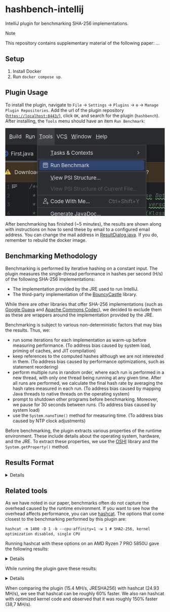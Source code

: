 # hashbench-intellij
IntelliJ plugin for benchmarking SHA-256 implementations.

> [!NOTE]
> This repository contains supplementary material of the following paper: 
> ...

## Setup

1. Install Docker
2. Run `docker compose up`. 

## Plugin Usage
To install the plugin, navigate to `File` -> `Settings` -> `Plugins` -> `⚙` -> `Manage Plugin Repositories`. Add the url of the plugin repository ([`https://localhost:8443/`](https://localhost:8443)), click `OK`, and search for the plugin (`hashbench`). After installing, the `Tools` menu should have an item `Run Benchmark`:

![run.png](run.png)

After benchmarking has finished (~5 minutes), the results are shown along with instructions on how to send these by email to a configured email address. You can change the mail address in [ResultDialog.java](src/main/java/hashbench/benchmark/ResultDialog.java). If you do, remember to rebuild the docker image.

## Benchmarking Methodology
Benchmarking is performed by iterative hashing on a constant input. The plugin measures the single-thread performance in hashes per second (H/s) of the following SHA-256 implementations:

- The implementation provided by the JRE used to run IntelliJ.
- The third-party implementation of the [BouncyCastle](https://www.bouncycastle.org/) library.

While there are other libraries  that offer SHA-256 implementations (such as [Google Guava](https://github.com/google/guava) and [Apache Commons Codec](https://commons.apache.org/proper/commons-codec/)), we decided to exclude them as these are wrappers around the implementation provided by the JRE.

Benchmarking is subject to various non-deterministic factors that may bias the results. Thus, we:

- run some iterations for each implementation as warm-up before measuring performance. (To address bias caused by system load, priming of caches, and JIT compilation)
- keep references to the computed hashes although we are not interested in them. (To address bias caused by performance optimizations, such as statement reordering)
- perform multiple runs in random order, where each run is performed in a new thread, with only one thread being running at any given time. After all runs are performed, we calculate the final hash rate by averaging the hash rates measured in each run. (To address bias caused by mapping Java threads to native threads on the operating system)
- prompt to shutdown other programs before benchmarking. Moreover, we pause for 30 seconds between runs. (To address bias caused by system load)
- use the `System.nanoTime()` method for measuring time. (To address bias caused by NTP clock adjustments)

Before benchmarking, the plugin extracts various properties of the runtime environment. These include details about the operating system, hardware, and the JRE. To extract these properties, we use the [OSHI](https://github.com/oshi/oshi) library and the `System.getProperty()` method.

## Results Format

<details>

```json
{
  "runsPerImpl": 5,
  "warmupRunsPerImpl": 1,
  "iterations": 2500000,
  "pauseBetweenRuns": 30000,
  "input": "mmustermd8L_sA$9",
  "results": [
    {
      "implementation": "BouncyCastleSHA256",
      "hash": "3cd28e33a05b816fd9625048ed7d0466e640fae75b2c54058deff0ec2a7b962a",
      "elapsedMillisecondsMean": 749.1354890199999,
      "elapsedMillisecondsStd": 13.368216600274456,
      "hashesPerSecondMean": 3338213.7143915812,
      "hashesPerSecondStd": 57950.2041334752
    },
    {
      "implementation": "JRESHA256",
      "hash": "3cd28e33a05b816fd9625048ed7d0466e640fae75b2c54058deff0ec2a7b962a",
      "elapsedMillisecondsMean": 162.13316344,
      "elapsedMillisecondsStd": 3.203018146042761,
      "hashesPerSecondMean": 1.542536318794936e7,
      "hashesPerSecondStd": 300719.91718990944
    }
  ],
  "sysInfo": {
    "osFamily": "Linux Mint",
    "osManufacturer": "GNU/Linux",
    "osVersion": {
      "version": "22",
      "codeName": "Wilma",
      "buildNumber": "6.8.0-45-generic"
    },
    "computerSystem": {
      "firmware": {
        "manufacturer": "unknown",
        "description": "dmi:bvnLENOVO:bvrR1MET57W(1.27):bd06/03/2024:br1.27:efr1.27:svnLENOVO:pn21A0005EGE:pvrThinkPadP14sGen2a:rvnLENOVO:rn21A0005EGE:rvrSDK0J40697WIN:cvnLENOVO:ct10:cvrNone:skuLENOVO_MT_21A0_BU_Think_FM_ThinkPadP14sGen2a:",
        "version": "R1MET57W (1.27 )",
        "releaseDate": "2024-06-03",
        "name": "unknown"
      },
      "baseboard": {
        "manufacturer": "LENOVO",
        "model": "21A0005EGE",
        "version": "SDK0J40697 WIN"
      },
      "manufacturer": "LENOVO",
      "model": "21A0005EGE (version: ThinkPad P14s Gen 2a)"
    },
    "cpu": {
      "maxFreq": 4507000000,
      "currentFreq": [
        3253165000, 3109522000, 3251281000, 400000000, 3144334000, 3289603000,
        3872273000, 3632463000, 3967473000, 3967444000, 3177580000, 400000000,
        3972012000, 3285445000, 3232462000, 3034059000
      ],
      "contextSwitches": 2101660821,
      "interrupts": 1139219723,
      "systemCpuLoadTicks": [
        60415650, 57600, 18175570, 2859478430, 1894720, 0, 801980, 0
      ],
      "processorCpuLoadTicks": [
        [4179680, 5000, 1310660, 177609580, 164230, 0, 506510, 0],
        [3442770, 9310, 906830, 179536360, 79350, 0, 9090, 0],
        [4288610, 860, 1376240, 177678980, 160730, 0, 34610, 0],
        [3402250, 1090, 828430, 179791870, 74450, 0, 2710, 0],
        [4336420, 4480, 1328770, 177894430, 162220, 0, 5230, 0],
        [3082420, 2050, 939410, 179272530, 81310, 0, 2290, 0],
        [4189120, 4100, 1657290, 177664410, 161100, 0, 10770, 0],
        [3331790, 2290, 1081130, 179421940, 67110, 0, 10070, 0],
        [4078610, 2230, 1348200, 177953420, 157800, 0, 33110, 0],
        [3358170, 1720, 817210, 179743310, 64110, 0, 73380, 0],
        [4212490, 4770, 1394410, 177802280, 163890, 0, 31520, 0],
        [3310150, 7930, 844670, 179725840, 73620, 0, 32550, 0],
        [4215370, 1680, 1394550, 177796540, 163610, 0, 25150, 0],
        [3318340, 3880, 831950, 179873980, 83200, 0, 2970, 0],
        [4251090, 3930, 1345080, 177861370, 167190, 0, 19070, 0],
        [3418320, 2200, 770680, 179851520, 70720, 0, 2870, 0]
      ],
      "physicalPackageCount": 1,
      "physicalProcessorCount": 8,
      "logicalProcessorCount": 16,
      "logicalProcessors": [
        {
          "processorNumber": 0,
          "physicalProcessorNumber": 0,
          "physicalPackageNumber": 0,
          "numaNode": 0,
          "processorGroup": 0
        },
        {
          "processorNumber": 1,
          "physicalProcessorNumber": 0,
          "physicalPackageNumber": 0,
          "numaNode": 0,
          "processorGroup": 0
        },
        {
          "processorNumber": 2,
          "physicalProcessorNumber": 1,
          "physicalPackageNumber": 0,
          "numaNode": 0,
          "processorGroup": 0
        },
        {
          "processorNumber": 3,
          "physicalProcessorNumber": 1,
          "physicalPackageNumber": 0,
          "numaNode": 0,
          "processorGroup": 0
        },
        {
          "processorNumber": 4,
          "physicalProcessorNumber": 2,
          "physicalPackageNumber": 0,
          "numaNode": 0,
          "processorGroup": 0
        },
        {
          "processorNumber": 5,
          "physicalProcessorNumber": 2,
          "physicalPackageNumber": 0,
          "numaNode": 0,
          "processorGroup": 0
        },
        {
          "processorNumber": 6,
          "physicalProcessorNumber": 3,
          "physicalPackageNumber": 0,
          "numaNode": 0,
          "processorGroup": 0
        },
        {
          "processorNumber": 7,
          "physicalProcessorNumber": 3,
          "physicalPackageNumber": 0,
          "numaNode": 0,
          "processorGroup": 0
        },
        {
          "processorNumber": 8,
          "physicalProcessorNumber": 4,
          "physicalPackageNumber": 0,
          "numaNode": 0,
          "processorGroup": 0
        },
        {
          "processorNumber": 9,
          "physicalProcessorNumber": 4,
          "physicalPackageNumber": 0,
          "numaNode": 0,
          "processorGroup": 0
        },
        {
          "processorNumber": 10,
          "physicalProcessorNumber": 5,
          "physicalPackageNumber": 0,
          "numaNode": 0,
          "processorGroup": 0
        },
        {
          "processorNumber": 11,
          "physicalProcessorNumber": 5,
          "physicalPackageNumber": 0,
          "numaNode": 0,
          "processorGroup": 0
        },
        {
          "processorNumber": 12,
          "physicalProcessorNumber": 6,
          "physicalPackageNumber": 0,
          "numaNode": 0,
          "processorGroup": 0
        },
        {
          "processorNumber": 13,
          "physicalProcessorNumber": 6,
          "physicalPackageNumber": 0,
          "numaNode": 0,
          "processorGroup": 0
        },
        {
          "processorNumber": 14,
          "physicalProcessorNumber": 7,
          "physicalPackageNumber": 0,
          "numaNode": 0,
          "processorGroup": 0
        },
        {
          "processorNumber": 15,
          "physicalProcessorNumber": 7,
          "physicalPackageNumber": 0,
          "numaNode": 0,
          "processorGroup": 0
        }
      ],
      "physicalProcessors": [
        {
          "physicalPackageNumber": 0,
          "physicalProcessorNumber": 0,
          "efficiency": 0,
          "idString": "cpu:type:x86,ven0002fam0019mod0050:feature:,0000,0001,0002,0003,0004,0005,0006,0007,0008,0009,000B,000C,000D,000E,000F,0010,0011,0013,0017,0018,0019,001A,001C,0020,0021,0022,0023,0024,0025,0026,0027,0028,0029,002B,002C,002D,002E,002F,0030,0031,0034,0036,0037,0038,0039,003A,003B,003D,0064,0068,006E,0070,0074,0075,0078,0079,007A,007C,007D,0080,0081,0083,0089,008C,008D,0093,0094,0096,0097,0099,009A,009B,009C,009D,009E,00C0,00C1,00C2,00C3,00C4,00C5,00C6,00C7,00C8,00C9,00CA,00CC,00CD,00D1,00D6,00D7,00D8,00DA,00DC,00DD,00DE,00E2,00E4,00E6,00E8,00EA,00ED,00F0,00F1,00F2,00F3,00F5,00F6,00F9,00FA,00FB,00FC,010F,0120,0123,0125,0127,0128,0129,012A,012C,012F,0132,0133,0134,0137,0138,013D,0140,0141,0142,0143,0160,0161,0162,0163,0165,016C,016E,016F,0177,0179,017D,018B,01A0,01A1,01A2,01A4,01A6,01A9,01AA,01AC,01AD,01AE,01AF,01B1,01B2,01B3,01B4,01B8,01BB,01BC,01BD,01C2,01E0,01E1,01E2,01E3,01E4,01E5,01E6,01E7,01EA,01EB,01EC,01ED,01EF,01F0,01F1,01F3,01F4,01FC,0202,0203,0204,0207,0209,020A,0216,0220,0221,0223,0224,0225,0244,0262,026B,026C,026D,026E,0270,0280,0282,0283,0286,029B,029C"
        },
        {
          "physicalPackageNumber": 0,
          "physicalProcessorNumber": 1,
          "efficiency": 0,
          "idString": "cpu:type:x86,ven0002fam0019mod0050:feature:,0000,0001,0002,0003,0004,0005,0006,0007,0008,0009,000B,000C,000D,000E,000F,0010,0011,0013,0017,0018,0019,001A,001C,0020,0021,0022,0023,0024,0025,0026,0027,0028,0029,002B,002C,002D,002E,002F,0030,0031,0034,0036,0037,0038,0039,003A,003B,003D,0064,0068,006E,0070,0074,0075,0078,0079,007A,007C,007D,0080,0081,0083,0089,008C,008D,0093,0094,0096,0097,0099,009A,009B,009C,009D,009E,00C0,00C1,00C2,00C3,00C4,00C5,00C6,00C7,00C8,00C9,00CA,00CC,00CD,00D1,00D6,00D7,00D8,00DA,00DC,00DD,00DE,00E2,00E4,00E6,00E8,00EA,00ED,00F0,00F1,00F2,00F3,00F5,00F6,00F9,00FA,00FB,00FC,010F,0120,0123,0125,0127,0128,0129,012A,012C,012F,0132,0133,0134,0137,0138,013D,0140,0141,0142,0143,0160,0161,0162,0163,0165,016C,016E,016F,0177,0179,017D,018B,01A0,01A1,01A2,01A4,01A6,01A9,01AA,01AC,01AD,01AE,01AF,01B1,01B2,01B3,01B4,01B8,01BB,01BC,01BD,01C2,01E0,01E1,01E2,01E3,01E4,01E5,01E6,01E7,01EA,01EB,01EC,01ED,01EF,01F0,01F1,01F3,01F4,01FC,0202,0203,0204,0207,0209,020A,0216,0220,0221,0223,0224,0225,0244,0262,026B,026C,026D,026E,0270,0280,0282,0283,0286,029B,029C"
        },
        {
          "physicalPackageNumber": 0,
          "physicalProcessorNumber": 2,
          "efficiency": 0,
          "idString": "cpu:type:x86,ven0002fam0019mod0050:feature:,0000,0001,0002,0003,0004,0005,0006,0007,0008,0009,000B,000C,000D,000E,000F,0010,0011,0013,0017,0018,0019,001A,001C,0020,0021,0022,0023,0024,0025,0026,0027,0028,0029,002B,002C,002D,002E,002F,0030,0031,0034,0036,0037,0038,0039,003A,003B,003D,0064,0068,006E,0070,0074,0075,0078,0079,007A,007C,007D,0080,0081,0083,0089,008C,008D,0093,0094,0096,0097,0099,009A,009B,009C,009D,009E,00C0,00C1,00C2,00C3,00C4,00C5,00C6,00C7,00C8,00C9,00CA,00CC,00CD,00D1,00D6,00D7,00D8,00DA,00DC,00DD,00DE,00E2,00E4,00E6,00E8,00EA,00ED,00F0,00F1,00F2,00F3,00F5,00F6,00F9,00FA,00FB,00FC,010F,0120,0123,0125,0127,0128,0129,012A,012C,012F,0132,0133,0134,0137,0138,013D,0140,0141,0142,0143,0160,0161,0162,0163,0165,016C,016E,016F,0177,0179,017D,018B,01A0,01A1,01A2,01A4,01A6,01A9,01AA,01AC,01AD,01AE,01AF,01B1,01B2,01B3,01B4,01B8,01BB,01BC,01BD,01C2,01E0,01E1,01E2,01E3,01E4,01E5,01E6,01E7,01EA,01EB,01EC,01ED,01EF,01F0,01F1,01F3,01F4,01FC,0202,0203,0204,0207,0209,020A,0216,0220,0221,0223,0224,0225,0244,0262,026B,026C,026D,026E,0270,0280,0282,0283,0286,029B,029C"
        },
        {
          "physicalPackageNumber": 0,
          "physicalProcessorNumber": 3,
          "efficiency": 0,
          "idString": "cpu:type:x86,ven0002fam0019mod0050:feature:,0000,0001,0002,0003,0004,0005,0006,0007,0008,0009,000B,000C,000D,000E,000F,0010,0011,0013,0017,0018,0019,001A,001C,0020,0021,0022,0023,0024,0025,0026,0027,0028,0029,002B,002C,002D,002E,002F,0030,0031,0034,0036,0037,0038,0039,003A,003B,003D,0064,0068,006E,0070,0074,0075,0078,0079,007A,007C,007D,0080,0081,0083,0089,008C,008D,0093,0094,0096,0097,0099,009A,009B,009C,009D,009E,00C0,00C1,00C2,00C3,00C4,00C5,00C6,00C7,00C8,00C9,00CA,00CC,00CD,00D1,00D6,00D7,00D8,00DA,00DC,00DD,00DE,00E2,00E4,00E6,00E8,00EA,00ED,00F0,00F1,00F2,00F3,00F5,00F6,00F9,00FA,00FB,00FC,010F,0120,0123,0125,0127,0128,0129,012A,012C,012F,0132,0133,0134,0137,0138,013D,0140,0141,0142,0143,0160,0161,0162,0163,0165,016C,016E,016F,0177,0179,017D,018B,01A0,01A1,01A2,01A4,01A6,01A9,01AA,01AC,01AD,01AE,01AF,01B1,01B2,01B3,01B4,01B8,01BB,01BC,01BD,01C2,01E0,01E1,01E2,01E3,01E4,01E5,01E6,01E7,01EA,01EB,01EC,01ED,01EF,01F0,01F1,01F3,01F4,01FC,0202,0203,0204,0207,0209,020A,0216,0220,0221,0223,0224,0225,0244,0262,026B,026C,026D,026E,0270,0280,0282,0283,0286,029B,029C"
        },
        {
          "physicalPackageNumber": 0,
          "physicalProcessorNumber": 4,
          "efficiency": 0,
          "idString": "cpu:type:x86,ven0002fam0019mod0050:feature:,0000,0001,0002,0003,0004,0005,0006,0007,0008,0009,000B,000C,000D,000E,000F,0010,0011,0013,0017,0018,0019,001A,001C,0020,0021,0022,0023,0024,0025,0026,0027,0028,0029,002B,002C,002D,002E,002F,0030,0031,0034,0036,0037,0038,0039,003A,003B,003D,0064,0068,006E,0070,0074,0075,0078,0079,007A,007C,007D,0080,0081,0083,0089,008C,008D,0093,0094,0096,0097,0099,009A,009B,009C,009D,009E,00C0,00C1,00C2,00C3,00C4,00C5,00C6,00C7,00C8,00C9,00CA,00CC,00CD,00D1,00D6,00D7,00D8,00DA,00DC,00DD,00DE,00E2,00E4,00E6,00E8,00EA,00ED,00F0,00F1,00F2,00F3,00F5,00F6,00F9,00FA,00FB,00FC,010F,0120,0123,0125,0127,0128,0129,012A,012C,012F,0132,0133,0134,0137,0138,013D,0140,0141,0142,0143,0160,0161,0162,0163,0165,016C,016E,016F,0177,0179,017D,018B,01A0,01A1,01A2,01A4,01A6,01A9,01AA,01AC,01AD,01AE,01AF,01B1,01B2,01B3,01B4,01B8,01BB,01BC,01BD,01C2,01E0,01E1,01E2,01E3,01E4,01E5,01E6,01E7,01EA,01EB,01EC,01ED,01EF,01F0,01F1,01F3,01F4,01FC,0202,0203,0204,0207,0209,020A,0216,0220,0221,0223,0224,0225,0244,0262,026B,026C,026D,026E,0270,0280,0282,0283,0286,029B,029C"
        },
        {
          "physicalPackageNumber": 0,
          "physicalProcessorNumber": 5,
          "efficiency": 0,
          "idString": "cpu:type:x86,ven0002fam0019mod0050:feature:,0000,0001,0002,0003,0004,0005,0006,0007,0008,0009,000B,000C,000D,000E,000F,0010,0011,0013,0017,0018,0019,001A,001C,0020,0021,0022,0023,0024,0025,0026,0027,0028,0029,002B,002C,002D,002E,002F,0030,0031,0034,0036,0037,0038,0039,003A,003B,003D,0064,0068,006E,0070,0074,0075,0078,0079,007A,007C,007D,0080,0081,0083,0089,008C,008D,0093,0094,0096,0097,0099,009A,009B,009C,009D,009E,00C0,00C1,00C2,00C3,00C4,00C5,00C6,00C7,00C8,00C9,00CA,00CC,00CD,00D1,00D6,00D7,00D8,00DA,00DC,00DD,00DE,00E2,00E4,00E6,00E8,00EA,00ED,00F0,00F1,00F2,00F3,00F5,00F6,00F9,00FA,00FB,00FC,010F,0120,0123,0125,0127,0128,0129,012A,012C,012F,0132,0133,0134,0137,0138,013D,0140,0141,0142,0143,0160,0161,0162,0163,0165,016C,016E,016F,0177,0179,017D,018B,01A0,01A1,01A2,01A4,01A6,01A9,01AA,01AC,01AD,01AE,01AF,01B1,01B2,01B3,01B4,01B8,01BB,01BC,01BD,01C2,01E0,01E1,01E2,01E3,01E4,01E5,01E6,01E7,01EA,01EB,01EC,01ED,01EF,01F0,01F1,01F3,01F4,01FC,0202,0203,0204,0207,0209,020A,0216,0220,0221,0223,0224,0225,0244,0262,026B,026C,026D,026E,0270,0280,0282,0283,0286,029B,029C"
        },
        {
          "physicalPackageNumber": 0,
          "physicalProcessorNumber": 6,
          "efficiency": 0,
          "idString": "cpu:type:x86,ven0002fam0019mod0050:feature:,0000,0001,0002,0003,0004,0005,0006,0007,0008,0009,000B,000C,000D,000E,000F,0010,0011,0013,0017,0018,0019,001A,001C,0020,0021,0022,0023,0024,0025,0026,0027,0028,0029,002B,002C,002D,002E,002F,0030,0031,0034,0036,0037,0038,0039,003A,003B,003D,0064,0068,006E,0070,0074,0075,0078,0079,007A,007C,007D,0080,0081,0083,0089,008C,008D,0093,0094,0096,0097,0099,009A,009B,009C,009D,009E,00C0,00C1,00C2,00C3,00C4,00C5,00C6,00C7,00C8,00C9,00CA,00CC,00CD,00D1,00D6,00D7,00D8,00DA,00DC,00DD,00DE,00E2,00E4,00E6,00E8,00EA,00ED,00F0,00F1,00F2,00F3,00F5,00F6,00F9,00FA,00FB,00FC,010F,0120,0123,0125,0127,0128,0129,012A,012C,012F,0132,0133,0134,0137,0138,013D,0140,0141,0142,0143,0160,0161,0162,0163,0165,016C,016E,016F,0177,0179,017D,018B,01A0,01A1,01A2,01A4,01A6,01A9,01AA,01AC,01AD,01AE,01AF,01B1,01B2,01B3,01B4,01B8,01BB,01BC,01BD,01C2,01E0,01E1,01E2,01E3,01E4,01E5,01E6,01E7,01EA,01EB,01EC,01ED,01EF,01F0,01F1,01F3,01F4,01FC,0202,0203,0204,0207,0209,020A,0216,0220,0221,0223,0224,0225,0244,0262,026B,026C,026D,026E,0270,0280,0282,0283,0286,029B,029C"
        },
        {
          "physicalPackageNumber": 0,
          "physicalProcessorNumber": 7,
          "efficiency": 0,
          "idString": "cpu:type:x86,ven0002fam0019mod0050:feature:,0000,0001,0002,0003,0004,0005,0006,0007,0008,0009,000B,000C,000D,000E,000F,0010,0011,0013,0017,0018,0019,001A,001C,0020,0021,0022,0023,0024,0025,0026,0027,0028,0029,002B,002C,002D,002E,002F,0030,0031,0034,0036,0037,0038,0039,003A,003B,003D,0064,0068,006E,0070,0074,0075,0078,0079,007A,007C,007D,0080,0081,0083,0089,008C,008D,0093,0094,0096,0097,0099,009A,009B,009C,009D,009E,00C0,00C1,00C2,00C3,00C4,00C5,00C6,00C7,00C8,00C9,00CA,00CC,00CD,00D1,00D6,00D7,00D8,00DA,00DC,00DD,00DE,00E2,00E4,00E6,00E8,00EA,00ED,00F0,00F1,00F2,00F3,00F5,00F6,00F9,00FA,00FB,00FC,010F,0120,0123,0125,0127,0128,0129,012A,012C,012F,0132,0133,0134,0137,0138,013D,0140,0141,0142,0143,0160,0161,0162,0163,0165,016C,016E,016F,0177,0179,017D,018B,01A0,01A1,01A2,01A4,01A6,01A9,01AA,01AC,01AD,01AE,01AF,01B1,01B2,01B3,01B4,01B8,01BB,01BC,01BD,01C2,01E0,01E1,01E2,01E3,01E4,01E5,01E6,01E7,01EA,01EB,01EC,01ED,01EF,01F0,01F1,01F3,01F4,01FC,0202,0203,0204,0207,0209,020A,0216,0220,0221,0223,0224,0225,0244,0262,026B,026C,026D,026E,0270,0280,0282,0283,0286,029B,029C"
        }
      ],
      "processorIdentifier": {
        "cpu64bit": true,
        "microarchitecture": "Zen 3",
        "stepping": "0",
        "vendorFreq": 4507000000,
        "vendor": "AuthenticAMD",
        "identifier": "AuthenticAMD Family 25 Model 80 Stepping 0",
        "family": "25",
        "model": "80",
        "name": "AMD Ryzen 7 PRO 5850U with Radeon Graphics"
      }
    },
    "memory": {
      "total": 29237960704,
      "virtualMemory": {
        "swapPagesIn": 52927,
        "swapPagesOut": 394458,
        "swapTotal": 2147479552,
        "swapUsed": 904048640,
        "virtualMax": 16766459904,
        "virtualInUse": 15526797312
      },
      "pageSize": 4096,
      "available": 14615212032,
      "physicalMemory": []
    },
    "gpu": [
      {
        "name": "Cezanne [Radeon Vega Series / Radeon Vega Mobile Series]",
        "deviceId": "0x1638",
        "vendor": "Advanced Micro Devices, Inc. [AMD/ATI] (0x1002)",
        "versionInfo": "unknown",
        "vram": 270532608
      }
    ],
    "java": {
      "java.vendor": "JetBrains s.r.o.",
      "java.vm.specification.vendor": "Oracle Corporation",
      "java.version": "17.0.7",
      "java.vm.version": "17.0.7+7-b1000.6",
      "java.vm.name": "OpenJDK 64-Bit Server VM",
      "java.vm.specification.version": "17",
      "java.vm.specification.name": "Java Virtual Machine Specification",
      "java.vm.vendor": "JetBrains s.r.o."
    }
  }
}
```
</details>

## Related tools
As we have noted in our paper, benchmarks often do not capture the overhead caused by the runtime environment. If you want to see how the overhead affects performance, you can use [hashcat](https://hashcat.net/hashcat/). The options that come closest to the benchmarking performed by this plugin are:

```
hashcat -m 1400 -D 1 -b --cpu-affinity=1 -w 1 # SHA2-256, kernel optimization disabled, single CPU
``` 

Running hashcat with these options on an AMD Ryzen 7 PRO 5850U gave the following results:

<details>

```
hashcat (v6.2.6) starting in benchmark mode

OpenCL API (OpenCL 3.0 PoCL 5.0+debian  Linux, None+Asserts, RELOC, SPIR, LLVM 16.0.6, SLEEF, DISTRO, POCL_DEBUG) - Platform #1 [The pocl project]
==================================================================================================================================================
* Device #1: cpu-haswell-AMD Ryzen 7 PRO 5850U with Radeon Graphics, 12885/25835 MB (4096 MB allocatable), 16MCU

Benchmark relevant options:
===========================
* --opencl-device-types=1
* --workload-profile=1

---------------------------
* Hash-Mode 1400 (SHA2-256)
---------------------------

Speed.#1.........: 24930.3 kH/s (1.09ms) @ Accel:32 Loops:64 Thr:1 Vec:8

Started: Wed Nov  6 22:21:43 2024
Stopped: Wed Nov  6 22:21:49 2024
```
</details>

While running the plugin gave these results:

<details>

```json
{
  "runsPerImpl": 5,
  "warmupRunsPerImpl": 1,
  "iterations": 2500000,
  "pauseBetweenRuns": 30000,
  "input": "mmustermd8L_sA$9",
  "results": [
    {
      "implementation": "BouncyCastleSHA256",
      "hash": "3cd28e33a05b816fd9625048ed7d0466e640fae75b2c54058deff0ec2a7b962a",
      "elapsedMillisecondsMean": 749.1354890199999,
      "elapsedMillisecondsStd": 13.368216600274456,
      "hashesPerSecondMean": 3338213.7143915812,
      "hashesPerSecondStd": 57950.2041334752
    },
    {
      "implementation": "JRESHA256",
      "hash": "3cd28e33a05b816fd9625048ed7d0466e640fae75b2c54058deff0ec2a7b962a",
      "elapsedMillisecondsMean": 162.13316344,
      "elapsedMillisecondsStd": 3.203018146042761,
      "hashesPerSecondMean": 1.542536318794936E7,
      "hashesPerSecondStd": 300719.91718990944
    }
  ],
  "sysInfo": {}
}
```
</details>

When comparing the plugin (15.4 MH/s, JRESHA256) with hashcat (24.93 MH/s), we see that hashcat can be roughly 60% faster. We also ran hashcat with optimized kernel code and observed that it was roughly 150% faster (38,7 MH/s).